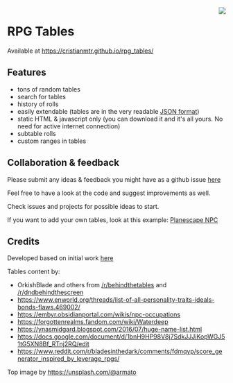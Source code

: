 <img align="right" src="https://i.imgur.com/gJRZqTq.png?1">


# RPG Tables

Available at https://cristianmtr.github.io/rpg_tables/

## Features

- tons of random tables
- search for tables
- history of rolls
- easily extendable (tables are in the very readable [JSON format](https://en.wikipedia.org/wiki/JSON#Example))
- static HTML & javascript only (you can download it and it's all yours. No need for active internet connection)
- subtable rolls
- custom ranges in tables

## Collaboration & feedback

Please submit any ideas & feedback you might have as a github issue [here](https://github.com/cristianmtr/rpg_tables/issues/new)

Feel free to have a look at the code and suggest improvements as well.

Check issues and projects for possible ideas to start.

If you want to add your own tables, look at this example: [Planescape NPC](https://github.com/cristianmtr/rpg_tables/blob/ad6a7ebf88f60ddd1986ad7d1b07bf42121e1cae/js/roll_menu.js#L2393)

## Credits

Developed based on initial work [here](https://github.com/autorolltables/autorolltables.github.io)

Tables content by:

- OrkishBlade and others from <a href="https://www.reddit.com/r/behindthetables/">/r/behindthetables</a> and <a href="https://www.reddit.com/r/dndbehindthescreen/">/r/dndbehindthescreen</a>
- https://www.enworld.org/threads/list-of-all-personality-traits-ideals-bonds-flaws.469002/
- https://embyr.obsidianportal.com/wikis/npc-occupations
- https://forgottenrealms.fandom.com/wiki/Waterdeep
- https://ynasmidgard.blogspot.com/2016/07/huge-name-list.html
- https://docs.google.com/document/d/1bnH9HP98V8j7SdkJJJiKopWGJ51tG5XN8Bf_RTnj2RQ/edit
- https://www.reddit.com/r/bladesinthedark/comments/fdmqyp/score_generator_inspired_by_leverage_rpgs/

Top image by https://unsplash.com/@armato

